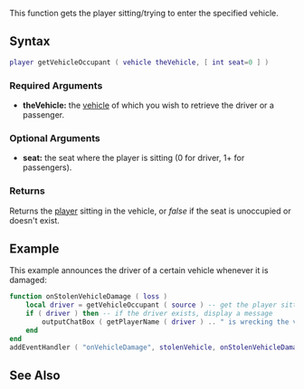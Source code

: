 This function gets the player sitting/trying to enter the specified vehicle.

Syntax
------

``` lua
player getVehicleOccupant ( vehicle theVehicle, [ int seat=0 ] )            
```

### Required Arguments

-   **theVehicle:** the [vehicle](/docs/vehicle.md "wikilink") of which you wish to retrieve the driver or a passenger.

### Optional Arguments

-   **seat:** the seat where the player is sitting (0 for driver, 1+ for passengers).

### Returns

Returns the [player](/docs/player.md "wikilink") sitting in the vehicle, or *false* if the seat is unoccupied or doesn't exist.

Example
-------

This example announces the driver of a certain vehicle whenever it is damaged:

``` lua
function onStolenVehicleDamage ( loss )
    local driver = getVehicleOccupant ( source ) -- get the player sitting in seat 0
    if ( driver ) then -- if the driver exists, display a message
        outputChatBox ( getPlayerName ( driver ) .. " is wrecking the vehicle he stole!" )
    end
end
addEventHandler ( "onVehicleDamage", stolenVehicle, onStolenVehicleDamage )
```

See Also
--------
